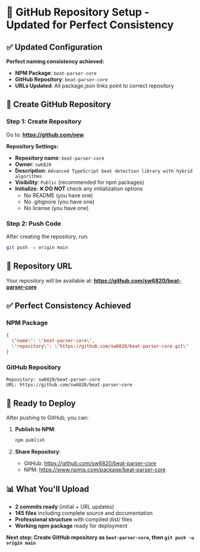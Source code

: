 # 🚀 GitHub Repository Setup - Updated for Perfect Consistency

## ✅ Updated Configuration

**Perfect naming consistency achieved:**
- **NPM Package**: `beat-parser-core`
- **GitHub Repository**: `beat-parser-core`
- **URLs Updated**: All package.json links point to correct repository

## 🎯 Create GitHub Repository

### Step 1: Create Repository
Go to: **https://github.com/new**

**Repository Settings:**
- **Repository name**: `beat-parser-core`
- **Owner**: `sw6820`
- **Description**: `Advanced TypeScript beat detection library with hybrid algorithms`
- **Visibility**: `Public` (recommended for npm packages)
- **Initialize**: ❌ **DO NOT** check any initialization options
  - No README (you have one)
  - No .gitignore (you have one)
  - No license (you have one)

### Step 2: Push Code
After creating the repository, run:

```bash
git push -u origin main
```

## 🎯 Repository URL
Your repository will be available at:
**https://github.com/sw6820/beat-parser-core**

## ✅ Perfect Consistency Achieved

### NPM Package
```json
{
  \"name\": \"beat-parser-core\",
  \"repository\": \"https://github.com/sw6820/beat-parser-core.git\"
}
```

### GitHub Repository
```
Repository: sw6820/beat-parser-core
URL: https://github.com/sw6820/beat-parser-core
```

## 🚀 Ready to Deploy

After pushing to GitHub, you can:

1. **Publish to NPM**:
   ```bash
   npm publish
   ```

2. **Share Repository**:
   - GitHub: https://github.com/sw6820/beat-parser-core
   - NPM: https://www.npmjs.com/package/beat-parser-core

## 📊 What You'll Upload

- **2 commits ready** (initial + URL updates)
- **145 files** including complete source and documentation
- **Professional structure** with compiled dist/ files
- **Working npm package** ready for deployment

**Next step: Create GitHub repository as `beat-parser-core`, then `git push -u origin main`**